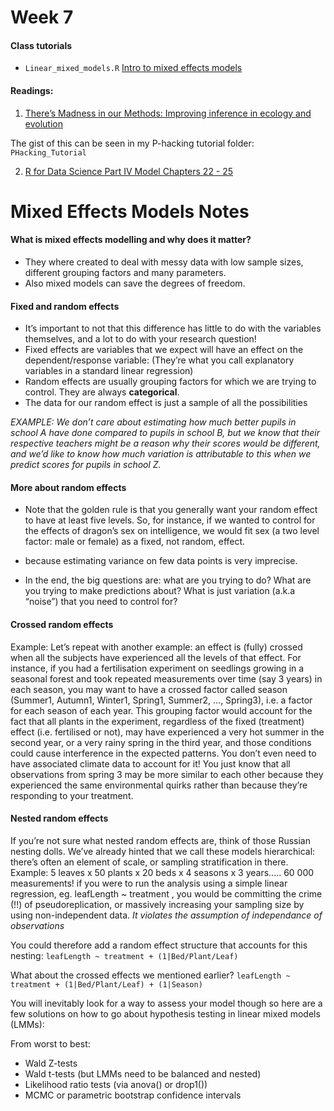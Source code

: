 # Week 7

#### Class tutorials

* `Linear_mixed_models.R` [Intro to mixed effects models](https://ourcodingclub.github.io/2017/03/15/mixed-models.html)

#### Readings:

1. [There’s Madness in our Methods: Improving inference in ecology and evolution](https://methodsblog.wordpress.com/2015/11/26/madness-in-our-methods/)

The gist of this can be seen in my P-hacking tutorial folder: `PHacking_Tutorial`

2. [R for Data Science Part IV Model Chapters 22 - 25](http://r4ds.had.co.nz/model-basics.html)



# Mixed Effects Models Notes
#### What is mixed effects modelling and why does it matter?

* They where created to deal with messy data with low sample sizes, different grouping factors and many parameters.  
* Also mixed models can save the degrees of freedom.


#### Fixed and random effects
* It’s important to not that this difference has little to do with the variables themselves, and a lot to do with your research question! 
* Fixed effects are variables that we expect will have an effect on the dependent/response variable: (They’re what you call explanatory variables in a standard linear regression)
* Random effects are usually grouping factors for which we are trying to control. They are always **categorical**.
* The data for our random effect is just a sample of all the possibilities

*EXAMPLE: We don’t care about estimating how much better pupils in school A have done compared to pupils in school B, but we know that their respective teachers might be a reason why their scores would be different, and we’d like to know how much variation is attributable to this when we predict scores for pupils in school Z.*

#### More about random effects
* Note that the golden rule is that you generally want your random effect to have at least five levels. So, for instance, if we wanted to control for the effects of dragon’s sex on intelligence, we would fit sex (a two level factor: male or female) as a fixed, not random, effect.
- because estimating variance on few data points is very imprecise. 
* In the end, the big questions are: what are you trying to do? What are you trying to make predictions about? What is just variation (a.k.a “noise”) that you need to control for?


#### Crossed random effects 
Example: Let’s repeat with another example: an effect is (fully) crossed when all the subjects have experienced all the levels of that effect. For instance, if you had a fertilisation experiment on seedlings growing in a seasonal forest and took repeated measurements over time (say 3 years) in each season, you may want to have a crossed factor called season (Summer1, Autumn1, Winter1, Spring1, Summer2, …, Spring3), i.e. a factor for each season of each year. This grouping factor would account for the fact that all plants in the experiment, regardless of the fixed (treatment) effect (i.e. fertilised or not), may have experienced a very hot summer in the second year, or a very rainy spring in the third year, and those conditions could cause interference in the expected patterns. You don’t even need to have associated climate data to account for it! You just know that all observations from spring 3 may be more similar to each other because they experienced the same environmental quirks rather than because they’re responding to your treatment.

#### Nested random effects
If you’re not sure what nested random effects are, think of those Russian nesting dolls. We’ve already hinted that we call these models hierarchical: there’s often an element of scale, or sampling stratification in there.
Example: 5 leaves x 50 plants x 20 beds x 4 seasons x 3 years….. 60 000 measurements!
if you were to run the analysis using a simple linear regression, eg. leafLength ~ treatment , you would be committing the crime (!!) of pseudoreplication, or massively increasing your sampling size by using non-independent data. 
*It violates the assumption of independance of observations*
 
You could therefore add a random effect structure that accounts for this nesting:
`leafLength ~ treatment + (1|Bed/Plant/Leaf)`

What about the crossed effects we mentioned earlier?
`leafLength ~ treatment + (1|Bed/Plant/Leaf) + (1|Season)`


You will inevitably look for a way to assess your model though so here are a few solutions on how to go about hypothesis testing in linear mixed models (LMMs):

From worst to best:
* Wald Z-tests
* Wald t-tests (but LMMs need to be balanced and nested)
* Likelihood ratio tests (via anova() or drop1())
* MCMC or parametric bootstrap confidence intervals





